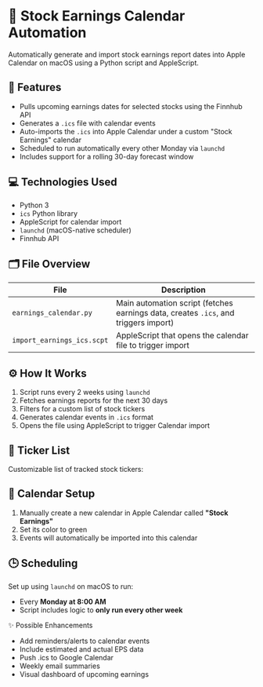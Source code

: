 # 📆 Stock Earnings Calendar Automation

Automatically generate and import stock earnings report dates into Apple Calendar on macOS using a Python script and AppleScript.

## 🔧 Features

- Pulls upcoming earnings dates for selected stocks using the Finnhub API
- Generates a `.ics` file with calendar events
- Auto-imports the `.ics` into Apple Calendar under a custom "Stock Earnings" calendar
- Scheduled to run automatically every other Monday via `launchd`
- Includes support for a rolling 30-day forecast window

## 💻 Technologies Used

- Python 3
- `ics` Python library
- AppleScript for calendar import
- `launchd` (macOS-native scheduler)
- Finnhub API

## 🗂️ File Overview

| File | Description |
|------|-------------|
| `earnings_calendar.py` | Main automation script (fetches earnings data, creates `.ics`, and triggers import) |
| `import_earnings_ics.scpt` | AppleScript that opens the calendar file to trigger import |

## ⚙️ How It Works

1. Script runs every 2 weeks using `launchd`
2. Fetches earnings reports for the next 30 days
3. Filters for a custom list of stock tickers
4. Generates calendar events in `.ics` format
5. Opens the file using AppleScript to trigger Calendar import

## 📌 Ticker List

Customizable list of tracked stock tickers:

## 📅 Calendar Setup

1. Manually create a new calendar in Apple Calendar called **"Stock Earnings"**
2. Set its color to green
3. Events will automatically be imported into this calendar

## 🕒 Scheduling

Set up using `launchd` on macOS to run:
- Every **Monday at 8:00 AM**
- Script includes logic to **only run every other week**

✨ Possible Enhancements
- Add reminders/alerts to calendar events
- Include estimated and actual EPS data
- Push .ics to Google Calendar
- Weekly email summaries
- Visual dashboard of upcoming earnings


